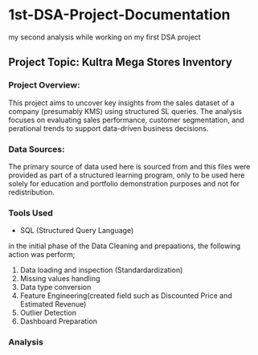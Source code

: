 # 1st-DSA-Project-Documentation
my second analysis while working on my first DSA project

## Project Topic: Kultra Mega Stores Inventory

### Project Overview:
This project aims to uncover key insights from the sales dataset of a company (presumably KMS) using structured SL queries. The analysis focuses on evaluating sales performance, customer segmentation, and perational trends to support data-driven business decisions.

### Data Sources:
The primary source of data used here is sourced from <DSA Capstone Project materials> and this files were provided as part of a structured learning program, only to be used here solely for education and portfolio demonstration purposes and not for redistribution.

### Tools Used
- SQL (Structured Query Language)

in the initial phase of the Data Cleaning and prepaations, the following action was perform;
1. Data loading and inspection (Standardardization)
2. Missing values handling
3. Data type conversion
4. Feature Engineering(created field such as Discounted Price and Estimated Revenue)
5. Outlier Detection
6. Dashboard Preparation
### Analysis
